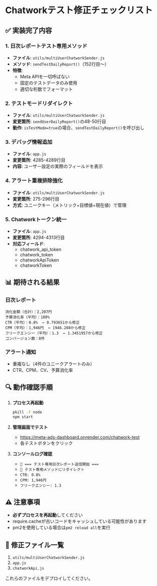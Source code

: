 # Chatworkテスト修正チェックリスト

## ✅ 実装完了内容

### 1. 日次レポートテスト専用メソッド
- **ファイル**: `utils/multiUserChatworkSender.js`
- **メソッド**: `sendTestDailyReport()`（152行目～）
- **特徴**: 
  - Meta APIを一切呼ばない
  - 固定のテストデータのみ使用
  - 適切な桁数でフォーマット

### 2. テストモードリダイレクト
- **ファイル**: `utils/multiUserChatworkSender.js`
- **変更箇所**: `sendUserDailyReport()`の48-50行目
- **動作**: `isTestMode=true`の場合、`sendTestDailyReport()`を呼び出し

### 3. デバッグ情報追加
- **ファイル**: `app.js`
- **変更箇所**: 4285-4289行目
- **内容**: ユーザー設定の実際のフィールドを表示

### 4. アラート重複排除強化
- **ファイル**: `utils/multiUserChatworkSender.js`
- **変更箇所**: 275-296行目
- **方式**: ユニークキー（メトリック+目標値+現在値）で管理

### 5. Chatworkトークン統一
- **ファイル**: `app.js`
- **変更箇所**: 4294-4313行目
- **対応フィールド**: 
  - chatwork_api_token
  - chatwork_token
  - chatworkApiToken
  - chatworkToken

## 📊 期待される結果

### 日次レポート
```
消化金額（合計）：2,207円
予算消化率（平均）：100%
CTR（平均）：0.8%  ← 0.793651から修正
CPM（平均）：1,946円  ← 1946.208から修正
フリークエンシー（平均）：1.3  ← 1.3451957から修正
コンバージョン数：0件
```

### アラート通知
- 重複なし（4件のユニークアラートのみ）
- CTR、CPM、CV、予算消化率

## 🔍 動作確認手順

1. **プロセス再起動**
   ```bash
   pkill -f node
   npm start
   ```

2. **管理画面でテスト**
   - https://meta-ads-dashboard.onrender.com/chatwork-test
   - 各テストボタンをクリック

3. **コンソールログ確認**
   - `📝 === テスト専用日次レポート送信開始 ===`
   - `🔀 テスト専用メソッドにリダイレクト`
   - `CTR: 0.8%`
   - `CPM: 1,946円`
   - `フリークエンシー: 1.3`

## ⚠️ 注意事項

- **必ずプロセスを再起動**してください
- require.cacheが古いコードをキャッシュしている可能性があります
- pm2を使用している場合は`pm2 reload all`を実行

## 📁 修正ファイル一覧

1. `utils/multiUserChatworkSender.js`
2. `app.js`
3. `chatworkApi.js`

これらのファイルをデプロイしてください。